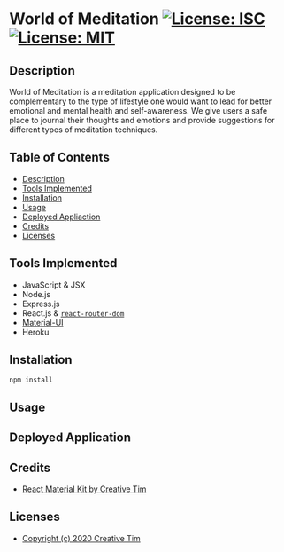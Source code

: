 # World of Meditation [![License: ISC](https://img.shields.io/badge/License-ISC-blue.svg)](https://opensource.org/licenses/ISC) [![License: MIT](https://img.shields.io/badge/License-MIT-yellow.svg)](https://opensource.org/licenses/MIT) 

## Description

World of Meditation is a meditation application designed to be complementary to the type of lifestyle one would want to lead for better emotional and mental health and self-awareness. We give users a safe place to journal their thoughts and emotions and provide suggestions for different types of meditation techniques.

## Table of Contents 

* [Description](#description)
* [Tools Implemented](#tools-implemented)
* [Installation](#installation)
* [Usage](#usage)
* [Deployed Appliaction](#deployed-application)
* [Credits](#credits)
* [Licenses](#licenses)

## Tools Implemented

* JavaScript & JSX
* Node.js
* Express.js
* React.js & [`react-router-dom`](https://www.npmjs.com/package/react-router-dom)
* [Material-UI](https://material-ui.com/)
* Heroku

## Installation

`npm install`

## Usage

## Deployed Application

## Credits

* [React Material Kit by Creative Tim](https://www.creative-tim.com/product/material-kit-react?partner=104080)

## Licenses

* [Copyright (c) 2020 Creative Tim](Licenses/LICENSE-CreativeTim.md)